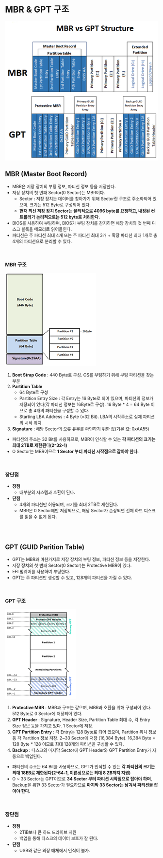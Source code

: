 # MBR & GPT 구조
![MBR_GPT](../img/MBR_GPT.png)
</br>

## MBR (Master Boot Record)
* MBR은 저장 장치의 부팅 정보, 파티션 정보 등을 저장한다.
* 저장 장치의 첫 번째 Sector(0 Sector)는 MBR이다.
    * Sector : 저장 장치는 데이터를 찾아가기 위해 Sector란 구조로 주소화되어 있으며, 크기는 512 Byte로 구성되어 있다.
    * __현재 최신 저장 장치 Sector는 물리적으로 4096 byte를 요청하고, 내장된 컨트롤러가 논리적으로는 512 byte로 처리한다.__
* BIOS를 사용하여 부팅하며, BIOS가 부팅 장치를 감지하면 해당 장치의 첫 번째 디스크 블록을 메모리로 읽어들인다.
* 파티션은 주 파티션 최대 4개 또는 주 파티션 최대 3개 + 확장 파티션 최대 1개로 총 4개의 파티션으로 분리할 수 있다.
</br>

### MBR 구조
![MBR](../img/MBR.png)
1. __Boot Strap Code__ : 440 Byte로 구성. OS를 부팅하기 위해 부팅 파티션을 찾는 부분
2. __Partition Table__
    * 64 Byte로 구성
    * Partition Entry Size : 각 Entry는 16 Byte로 되어 있으며, 파티션의 정보가 저장되어 있다(각 파티션 정보는 16Byte로 구성). 16 Byte * 4 = 64 Byte 이므로 총 4개의 파티션을 구성할 수 있다.
    * Starting LBA Address : 4 Byte (=32 Bit). LBA의 시작주소로 실제 파티션의 시작 위치.
3. __Signature__ : 해당 Sector의 오류 유무를 확인하기 위한 값(기본 값: 0xAA55)
* 파티션의 주소는 32 Bit를 사용하므로, MBR이 인식할 수 있는 __각 파티션의 크기는 최대 2TB로 제한된다(2^32-1)__
* O Sector는 MBR이므로 __1 Sector 부터 파티션 시작점으로 잡아야 한다.__
</br>


### 장단점
* __장점__
    * 대부분의 시스템과 호환이 된다.
* __단점__
    * 4개의 파티션만 허용되며, 크기를 최대 2TB로 제한된다.
    * MBR은 0 Sector에만 저장되므로, 해당 Sector가 손상되면 전체 하드 디스크를 읽을 수 없게 된다.
</br>
</br>


## GPT (GUID Parition Table)
* GPT는 MBR과 마찬가지로 저장 장치의 부팅 정보, 파티션 정보 등을 저장한다.
* 저장 장치의 첫 번째 Sector(0 Sector)는 Protective MBR이 있다. 
* EFI 펌웨어를 사용하여 부팅한다.
* GPT는 주 파티션만 생성할 수 있고, 128개의 파티션을 가질 수 있다.
</br>


### GPT 구조
![GPT](../img/GPT.png)
1. __Protective MBR__ : MBR과 구조는 같으며, MBR과 호환을 위해 구성되어 있다. 512 Byte로 0 Sector에 저장되어 있다.
2. __GPT Header__ : Signature, Header Size, Partition Table 최대 수, 각 Entry Size 정보 등을 가지고 있다. 1 Sector에 저장.
3. __GPT Partition Entry__ : 각 Entry는 128 Byte로 되어 있으며, Partition 위치 정보 등 각 Partition 정보 저장. 2~33 Sector에 저장 (16,384 Byte). 16,384 Byte = 128 Byte * 128 이므로 최대 128개의 파티션을 구성할 수 있다.
4. __Backup__ : 디스크의 마지막 Sector에 GPT Header와 GPT Partition Entry가 자동으로 백업된다.
* 파티션의 주소는 64 Bit를 사용하므로, GPT가 인식할 수 있는 __각 파티션의 크기는 최대 18EB로 제한된다(2^64-1, 이론상으로는 최대 8 ZB까지 지원)__
* O ~ 33 Sector는 GPT이므로 __34 Sector 부터 파티션 시작점으로 잡아야 하며__, Backup을 위한 33 Sector가 필요하므로 __마지막 33 Sector는 남겨서 파티션을 잡아야 한다.__
</br>


### 장단점
* __장점__
    * 2TiB보다 큰 하드 드라이브 지원
    * 백업을 통해 디스크의 데이터 보호가 잘 된다.
* __단점__
    * USB와 같은 외장 매체에서 인식이 불가.
</br>
</br>
